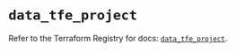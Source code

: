 # `data_tfe_project`

Refer to the Terraform Registry for docs: [`data_tfe_project`](https://registry.terraform.io/providers/hashicorp/tfe/0.68.0/docs/data-sources/project).
